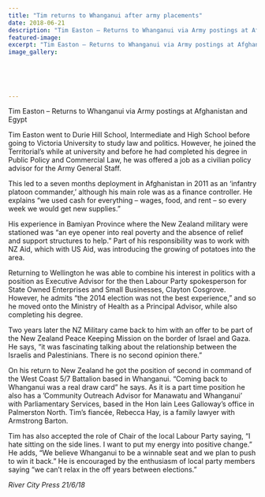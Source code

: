 ```yaml
---
title: "Tim returns to Whanganui after army placements"
date: 2018-06-21
description: "Tim Easton – Returns to Whanganui via Army postings at Afghanistan and Egypt..."
featured-image: 
excerpt: "Tim Easton – Returns to Whanganui via Army postings at Afghanistan and Egypt"
image_gallery:
	
	
	
	
	
---
```


<p>Tim Easton &ndash; Returns to Whanganui via Army postings at Afghanistan and Egypt</p>
<p>Tim Easton went to Durie Hill School, Intermediate and High School before going to Victoria University to study law and politics. However, he joined the Territorial&rsquo;s while at university and before he had completed his degree in Public Policy and Commercial Law, he was offered a job as a civilian policy advisor for the Army General Staff.</p>
<p>This led to a seven months deployment in Afghanistan in 2011 a<span class="text_exposed_show">s an &lsquo;infantry platoon commander,&rsquo; although his main role was as a finance controller. He explains &ldquo;we used cash for everything &ndash; wages, food, and rent &ndash; so every week we would get new supplies.&rdquo;<br /></span></p>
<p><span class="text_exposed_show">His experience in Bamiyan Province where the New Zealand military were stationed was &ldquo;an eye opener into real poverty and the absence of relief and support structures to help.&rdquo; Part of his responsibility was to work with NZ Aid, which with US Aid, was introducing the growing of potatoes into the area.<br /></span></p>
<p><span class="text_exposed_show">Returning to Wellington he was able to combine his interest in politics with a position as Executive Advisor for the then Labour Party spokesperson for State Owned Enterprises and Small Businesses, Clayton Cosgrove. However, he admits &ldquo;the 2014 election was not the best experience,&rdquo; and so he moved onto the Ministry of Health as a Principal Advisor, while also completing his degree.<br /></span></p>
<p><span class="text_exposed_show">Two years later the NZ Military came back to him with an offer to be part of the New Zealand Peace Keeping Mission on the border of Israel and Gaza. He says, &ldquo;it was fascinating talking about the relationship between the Israelis and Palestinians. There is no second opinion there.&rdquo;<br /></span></p>
<p><span class="text_exposed_show">On his return to New Zealand he got the position of second in command of the West Coast 5/7 Battalion based in Whanganui. &ldquo;Coming back to Whanganui was a real draw card&rdquo; he says. As it is a part time position he also has a &rsquo;Community Outreach Advisor for Manawatu and Whanganui&rsquo; with Parliamentary Services, based in the Hon Iain Lees Galloway&rsquo;s office in Palmerston North. Tim&rsquo;s fianc&eacute;e, Rebecca Hay, is a family lawyer with Armstrong Barton.&nbsp;<br /></span></p>
<p><span class="text_exposed_show">Tim has also accepted the role of Chair of the local Labour Party saying, &ldquo;I hate sitting on the side lines. I want to put my energy into positive change.&rdquo; He adds, &ldquo;We believe Whanganui to be a winnable seat and we plan to push to win it back.&rdquo; He is encouraged by the enthusiasm of local party members saying &ldquo;we can&rsquo;t relax in the off years between elections.&rdquo;</span></p>
<p><em>River City Press 21/6/18</em></p>

